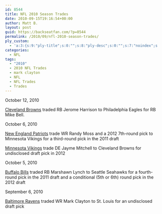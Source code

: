 ```yaml
---
id: 8544
title: NFL 2010 Season Trades
date: 2010-09-15T19:16:54+00:00
author: Matt B.
layout: post
guid: https://backseatfan.com/?p=8544
permalink: /2010/09/nfl-2010-season-trades/
ply_custom:
  - 'a:3:{s:9:"ply-title";s:0:"";s:8:"ply-desc";s:0:"";s:7:"noindex";s:0:"";}'
categories:
  - NFL
tags:
  - "2010"
  - 2010 NFL Trades
  - mark clayton
  - NFL
  - NFL Trades
  - Trades
---
```


<div class="entry">
  <p>
    October 12, 2010
  </p>

  <p>
    <a href="http://profootballtalk.nbcsports.com/2010/10/13/eagles-trade-mike-bell-to-cleveland-for-jerome-harrison/">Cleveland Browns</a> traded RB Jerome Harrison to Philadelphia Eagles for RB Mike Bell.
  </p>

  <p>
    October 6, 2010
  </p>

  <p>
    <a href="https://backseatfan.com/2010/10/patriots-trade-randy-moss-to-vikings-for-3rd-round-pick-4556/">New England Patriots</a> trade WR Randy Moss and a 2012 7th-round pick to Minnesota Vikings for a third-round pick in the 2011 draft
  </p>

  <p>
    <a href="http://www.chron.com/disp/story.mpl/ap/football/7234013.html">Minnesota Vikings</a> trade DE Jayme Mitchell to Cleveland Browns for undisclosed draft pick in 2012
  </p>

  <p>
    October 5, 2010
  </p>

  <p>
    <a href="http://msn.foxsports.com/nfl/story/Marshawn-Lynch-traded-to-Seattle-Seahawks-from-Buffalo-Bills">Buffalo Bills</a> traded RB Marshawn Lynch to Seattle Seahawks for a fourth-round pick in the 2011 draft and a conditional (5th or 6th) round pick in the 2012 draft
  </p>

  <p>
    September 6, 2010
  </p>

  <p>
    <a href="http://www.stltoday.com/sports/football/professional/rams-report/article_289b205e-b9f0-11df-9006-00127992bc8b.html">Baltimore Ravens</a> traded WR Mark Clayton to St. Louis for an undisclosed draft pick
  </p>
</div>
